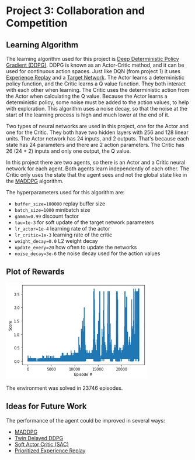 [//]: # (Image References)

[image1]: ./plot.png

# Project 3: Collaboration and Competition
## Learning Algorithm
The learning algorithm used for this project is [Deep Deterministic Policy Gradient (DDPG)](https://arxiv.org/abs/1509.02971). DDPG is known as an Actor-Critic method, and it can be used for continuous action spaces. Just like DQN (from project 1) it uses [Experience Replay](https://paperswithcode.com/method/experience-replay) and a [Target Network](https://towardsdatascience.com/deep-q-network-dqn-ii-b6bf911b6b2c). The Actor learns a deterministic policy function, and the Critic learns a Q value function. They both interact with each other when learning. The Critic uses the deterministic action from the Actor when calculating the Q value. Because the Actor learns a deterministic policy, some noise must be added to the action values, to help with exploration. This algorithm uses a noise decay, so that the noise at the start of the learning process is high and much lower at the end of it.

Two types of neural networks are used in this project, one for the Actor and one for the Critic. They both have two hidden layers with 256 and 128 linear units. The Actor network has 24 inputs, and 2 outputs. That's because each state has 24 parameters and there are 2 action parameters. The Critic has 26 (24 + 2) inputs and only one output, the Q value.

In this project there are two agents, so there is an Actor and a Critic neural network for each agent. Both agents learn independently of each other. The Critic only uses the state that the agent sees and not the global state like in the [MADDPG](https://proceedings.neurips.cc/paper/2017/file/68a9750337a418a86fe06c1991a1d64c-Paper.pdf) algorithm.

The hyperparameters used for this algorithm are:

- `buffer_size=100000` replay buffer size
- `batch_size=1000` minibatch size
- `gamma=0.99` discount factor
- `tau=1e-3` for soft update of the target network parameters
- `lr_actor=1e-4` learning rate of the actor
- `lr_critic=1e-3` learning rate of the critic
- `weight_decay=0.0` L2 weight decay
- `update_every=20` how often to update the networks
- `noise_decay=3e-6` the noise decay used for the action values

## Plot of Rewards
![plot][image1]

The environment was solved in 23746 episodes.

## Ideas for Future Work
The performance of the agent could be improved in several ways:

- [MADDPG](https://proceedings.neurips.cc/paper/2017/file/68a9750337a418a86fe06c1991a1d64c-Paper.pdf)
- [Twin Delayed DDPG](https://spinningup.openai.com/en/latest/algorithms/td3.html)
- [Soft Actor Critic (SAC)](https://spinningup.openai.com/en/latest/algorithms/sac.html)
- [Prioritized Experience Replay](https://arxiv.org/abs/1511.05952)

